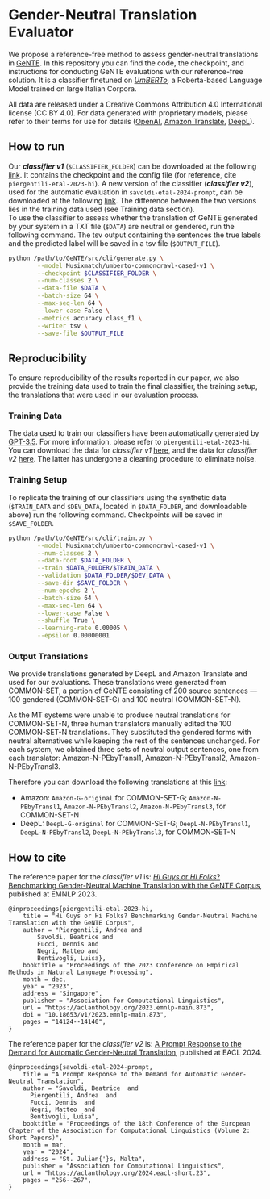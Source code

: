 # Gender-Neutral Translation Evaluator

We propose a reference-free method to assess gender-neutral translations in 
[GeNTE](https://mt.fbk.eu/gente/).
In this repository you can find the code, the checkpoint, and instructions for conducting GeNTE evaluations
with our reference-free solution. It is a classifier finetuned on
_[UmBERTo](https://huggingface.co/Musixmatch/umberto-commoncrawl-cased-v1),_
a Roberta-based Language Model trained on large Italian Corpora.

All data are released under a Creative Commons Attribution 4.0 International license (CC BY 4.0).
For data generated with proprietary models, please refer to their terms for use for details ([OpenAI](https://openai.com/policies/terms-of-use), 
[Amazon Translate](https://aws.amazon.com/it/service-terms/),
[DeepL](https://www.deepl.com/en/pro-license)).

## How to run

Our _**classifier v1**_ (`$CLASSIFIER_FOLDER`) can be downloaded at the following
[link](https://fbk.sharepoint.com/:u:/s/MTUnit/EUMZhW8AympKmpTBjqARIa4BkuwbOt-P7-Pxn_koAHvDqA?e=Dm0RpS).
It contains the checkpoint and the config file (for reference, cite `piergentili-etal-2023-hi`).
A new version of the classifier (_**classifier v2**_), used for the automatic evaluation in `savoldi-etal-2024-prompt`,
can be downloaded at the following 
[link](https://fbk.sharepoint.com/:u:/s/MTUnit/Ee8XbBxkLK5Bl2jdILJDIkMBWaMnjI4NKLVALm4UauhXYw?e=ELdhyO).
The difference between the two versions lies in the training data used (see Training data section).\
To use the classifier to assess whether the translation of GeNTE generated by your system
in a TXT file (`$DATA`) are neutral or gendered, run the following command.
The tsv output containing the sentences the true labels and the predicted label
will be saved in a tsv file (`$OUTPUT_FILE`).

```bash
python /path/to/GeNTE/src/cli/generate.py \
        --model Musixmatch/umberto-commoncrawl-cased-v1 \
        --checkpoint $CLASSIFIER_FOLDER \
        --num-classes 2 \
        --data-file $DATA \
        --batch-size 64 \
        --max-seq-len 64 \
        --lower-case False \
        --metrics accuracy class_f1 \
        --writer tsv \
        --save-file $OUTPUT_FILE
```

## Reproducibility

To ensure reproducibility of the results reported in our paper,
we also provide the training data used to train the final classifier,
the training setup, the translations that were used in our evaluation process.

### Training Data

The data used to train our classifiers have been automatically generated by
[GPT-3.5](https://openai.com/blog/gpt-3-5-turbo-fine-tuning-and-api-updates).
For more information, please refer to `piergentili-etal-2023-hi`.
You can download the data for _classifier v1_ [here](https://fbk.sharepoint.com/:u:/s/MTUnit/EWJUgIcns1xLv5xMZ5jJsvkB7e2gbzUnWOCqb4WN2hLohQ?e=4WIbpP),
and the data for _classifier v2_ [here](https://fbk.sharepoint.com/:f:/s/MTUnit/Ekvzjf_c-ABDi3tbTdoVoIABpskx0ST62MTwtmusakBTFw?e=a0Onqq).
The latter has undergone a cleaning procedure to eliminate noise.

### Training Setup

To replicate the training of our classifiers using the synthetic data (`$TRAIN_DATA` and `$DEV_DATA`, located
in `$DATA_FOLDER`, and downloadable above) run the following command. Checkpoints will be saved in `$SAVE_FOLDER`.

```bash
python /path/to/GeNTE/src/cli/train.py \
        --model Musixmatch/umberto-commoncrawl-cased-v1 \
        --num-classes 2 \
        --data-root $DATA_FOLDER \
        --train $DATA_FOLDER/$TRAIN_DATA \
        --validation $DATA_FOLDER/$DEV_DATA \
        --save-dir $SAVE_FOLDER \
        --num-epochs 2 \
        --batch-size 64 \
        --max-seq-len 64 \
        --lower-case False \
        --shuffle True \
        --learning-rate 0.00005 \
        --epsilon 0.00000001
```

### Output Translations

We provide translations generated by DeepL and Amazon Translate and used for our evaluations.
These translations were generated from COMMON-SET, a portion of GeNTE consisting of 200 source
sentences — 100 gendered (COMMON-SET-G) and 100 neutral (COMMON-SET-N).

As the MT systems were unable to produce neutral translations for COMMON-SET-N,
three human translators manually edited the 100 COMMON-SET-N translations.
They substituted the gendered forms with neutral alternatives while keeping the
rest of the sentences unchanged. For each system, we obtained three sets of neutral
output sentences, one from each translator: Amazon-N-PEbyTransl1, Amazon-N-PEbyTransl2, Amazon-N-PEbyTransl3.

Therefore you can download the following translations at this 
[link](https://fbk.sharepoint.com/:u:/s/MTUnit/EbjRY8Tu9G1HsXWute-t33EBeK4XyGqqCHnRCodphO7DDQ?e=reEzbp):
- Amazon: `Amazon-G-original` for COMMON-SET-G; `Amazon-N-PEbyTransl1`, `Amazon-N-PEbyTransl2`, `Amazon-N-PEbyTransl3`, for COMMON-SET-N
- DeepL: `DeepL-G-original` for COMMON-SET-G; `DeepL-N-PEbyTransl1`, `DeepL-N-PEbyTransl2`, `DeepL-N-PEbyTransl3`, for COMMON-SET-N

## How to cite

The reference paper for the _classifier v1_ is:
[_Hi Guys_ or _Hi Folks_? Benchmarking Gender-Neutral Machine Translation with the GeNTE Corpus](https://aclanthology.org/2023.emnlp-main.873/),
published at EMNLP 2023.

```
@inproceedings{piergentili-etal-2023-hi,
    title = "Hi Guys or Hi Folks? Benchmarking Gender-Neutral Machine Translation with the GeNTE Corpus",
    author = "Piergentili, Andrea and 
        Savoldi, Beatrice and 
        Fucci, Dennis and 
        Negri, Matteo and 
        Bentivogli, Luisa},
    booktitle = "Proceedings of the 2023 Conference on Empirical Methods in Natural Language Processing",
    month = dec,
    year = "2023",
    address = "Singapore",
    publisher = "Association for Computational Linguistics",
    url = "https://aclanthology.org/2023.emnlp-main.873",
    doi = "10.18653/v1/2023.emnlp-main.873",
    pages = "14124--14140",
}
```
The reference paper for the _classifier v2_ is:
[A Prompt Response to the Demand for Automatic Gender-Neutral Translation](https://aclanthology.org/2024.eacl-short.23/),
published at EACL 2024.

```
@inproceedings{savoldi-etal-2024-prompt,
    title = "A Prompt Response to the Demand for Automatic Gender-Neutral Translation",
    author = "Savoldi, Beatrice  and
      Piergentili, Andrea  and
      Fucci, Dennis  and
      Negri, Matteo  and
      Bentivogli, Luisa",
    booktitle = "Proceedings of the 18th Conference of the European Chapter of the Association for Computational Linguistics (Volume 2: Short Papers)",
    month = mar,
    year = "2024",
    address = "St. Julian{'}s, Malta",
    publisher = "Association for Computational Linguistics",
    url = "https://aclanthology.org/2024.eacl-short.23",
    pages = "256--267",
}
```